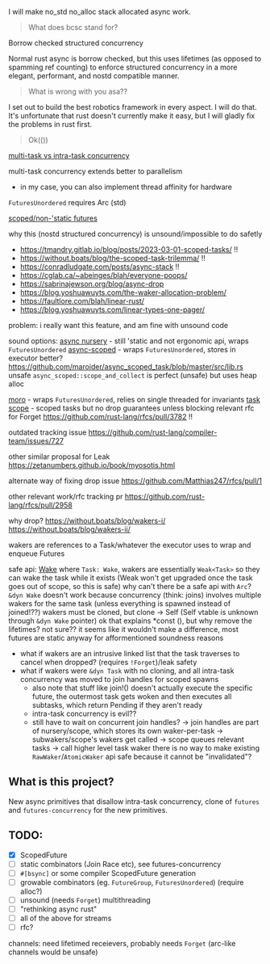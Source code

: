 I will make no_std no_alloc stack allocated async work.

> What does bcsc stand for?

Borrow checked structured concurrency

Normal rust async is borrow checked, but this uses lifetimes (as opposed to spamming ref counting) to enforce structured concurrency in a more elegant, performant, and nostd compatible manner.

> What is wrong with you asa??

I set out to build the best robotics framework in every aspect. I will do that. It's unfortunate that rust doesn't currently make it easy, but I will gladly fix the problems in rust first.

> Ok(())

[multi-task vs intra-task concurrency](https://without.boats/blog/futures-unordered/)

multi-task concurrency extends better to parallelism
- in my case, you can also implement thread affinity for hardware

`FuturesUnordered` requires Arc (std)

[scoped/non-'static futures](https://github.com/rmanoka/async-scoped)

why this (nostd structured concurrency) is unsound/impossible to do safetly

- https://tmandry.gitlab.io/blog/posts/2023-03-01-scoped-tasks/ !!
- https://without.boats/blog/the-scoped-task-trilemma/ !!
- https://conradludgate.com/posts/async-stack !!
- https://cglab.ca/~abeinges/blah/everyone-poops/
- https://sabrinajewson.org/blog/async-drop
- https://blog.yoshuawuyts.com/the-waker-allocation-problem/
- https://faultlore.com/blah/linear-rust/
- https://blog.yoshuawuyts.com/linear-types-one-pager/

problem: i really want this feature, and am fine with unsound code

sound options:
[async nursery](https://github.com/najamelan/async_nursery) - still 'static and not ergonomic api, wraps `FuturesUnordered`
[async-scoped](https://github.com/rmanoka/async-scoped) - wraps `FuturesUnordered`, stores in executor
better?
https://github.com/maroider/async_scoped_task/blob/master/src/lib.rs
unsafe `async_scoped::scope_and_collect` is perfect (unsafe) but uses heap alloc

[moro](https://github.com/nikomatsakis/moro) - wraps `FuturesUnordered`, relies on single threaded for invariants
[task scope](https://docs.rs/task_scope/0.1.1/task_scope/) - scoped tasks but no drop guarantees unless blocking
relevant rfc for Forget
https://github.com/rust-lang/rfcs/pull/3782 !!

outdated tracking issue
https://github.com/rust-lang/compiler-team/issues/727

other similar proposal for Leak
https://zetanumbers.github.io/book/myosotis.html

alternate way of fixing drop issue
https://github.com/Matthias247/rfcs/pull/1

other relevant work/rfc tracking pr
https://github.com/rust-lang/rfcs/pull/2958

why drop?
https://without.boats/blog/wakers-i/
https://without.boats/blog/wakers-ii/

wakers are references to a Task/whatever the executor uses to wrap and enqueue Futures

safe api: [Wake](https://doc.rust-lang.org/beta/std/task/trait.Wake.html)
where `Task: Wake`, wakers are essentially `Weak<Task>` so they can wake the task while it exists (Weak won't get upgraded once the task goes out of scope, so this is safe)
why can't there be a safe api with `Arc`?
`&dyn Wake` doesn't work because concurrency (think: joins) involves multiple wakers for the same task (unless everything is spawned instead of joined!??)
wakers must be cloned, but clone -> Self (Self vtable is unknown through `&dyn Wake` pointer)
ok that explains *const (), but why remove the lifetimes?
not sure?? it seems like it wouldn't make a difference, most futures are static anyway for afformentioned soundness reasons
- what if wakers are an intrusive linked list that the task traverses to cancel when dropped? (requires `!Forget`)/leak safety
- what if wakers were `&dyn Task` with no cloning, and all intra-task concurrency was moved to join handles for scoped spawns
  - also note that stuff like join!() doesn't actually execute the specific future, the outermost task gets woken and then executes all subtasks, which return Pending if they aren't ready
  - intra-task concurrency is evil??
  - still have to wait on concurrent join handles? -> join handles are part of nursery/scope, which stores its own waker-per-task -> subwakers/scope's wakers get called -> scope queues relevant tasks -> call higher level task waker
there is no way to make existing `RawWaker`/`AtomicWaker` api safe because it cannot be "invalidated"?

## What is this project?

New async primitives that disallow intra-task concurrency, clone of `futures` and `futures-concurrency` for the new primitives.

## TODO:
- [x] ScopedFuture
- [ ] static combinators (Join Race etc), see futures-concurrency
- [ ] `#[bsync]` or some compiler ScopedFuture generation
- [ ] growable combinators (eg. `FutureGroup`, `FuturesUnordered`) (require alloc?)
- [ ] unsound (needs `Forget`) multithreading
- [ ] "rethinking async rust"
- [ ] all of the above for streams
- [ ] rfc?

channels: need lifetimed receievers, probably needs `Forget` (arc-like channels would be unsafe)
